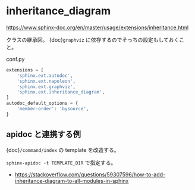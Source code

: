 # inheritance_diagram

<https://www.sphinx-doc.org/en/master/usage/extensions/inheritance.html>

クラスの継承図。
{doc}`graphviz` に依存するのでそっちの設定もしておくこと。

conf.py

```py
extensions = [
    'sphinx.ext.autodoc',
    'sphinx.ext.napoleon',
    'sphinx.ext.graphviz',
    'sphinx.ext.inheritance_diagram',
]
autodoc_default_options = {
    'member-order': 'bysource',
}
```

## apidoc と連携する例

{doc}`/command/index` の template を改造する。

`sphinx-apidoc -t TEMPLATE_DIR` で指定する。

* <https://stackoverflow.com/questions/59307596/how-to-add-inheritance-diagram-to-all-modules-in-sphinx>
